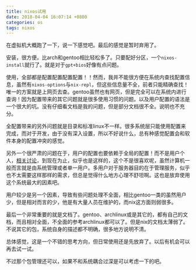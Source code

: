 ```yaml
---
title: nixos试用
date: 2018-04-04 16:07:14 +0800
categories: os
tags: nixos
---
```


在虚拟机大概跑了一下，说一下感觉吧。最后的感觉是暂时弃用了。

安装，很方便。比arch和gentoo相比轻松多了。只要配好分区，一个`nixos-install`就行了。就是对于`gpt+bios`好像有点问题。

使用，全部都是配置配置配置配置！！然而，我并不能很方便在系统内查找配置信息，虽然有`nixos-options`与`nix-repl`，但这些信息量不全，前者只能精确查找！唯一的方案就是上网页去查。gentoo虽然也有网页，但是完全可以在系统内进行查询！因为配置带来的其它问题就是很多使用习惯的问题。以及用户配置的语法是一个很大的坑。没有仔细看文档是我的问题，但是部分文档很不全。说明也不充分。

全配置带来的另外问题就是目录和标准linux不一样。很多系统层只能使用配置来完成，而对于开发，由于没有深入设置，所以不好说什么，总有种感觉配置会和软件本身的配置冲突的感觉。

另外一个很严肃的问题在于，用户的配置也要依赖于全局的配置！而不是用户个人，[相关讨论](https://www.reddit.com/r/NixOS/comments/6izuqh/etcnixosconfigurationnix_vs_confignixpkgsconfignix/)，到现在为止，似乎也是这样的，这个不是很喜欢呢，虽然计算机一般而言就是由系统管理或者单一用户。多用户对于服务器目的在于管理服务，似乎也不太需要这样那样的需求，但总是觉得什么地方心理不舒坦啊。这也是放弃使用这个系统最大的因素吧。

用户较少是另一个因素，导致有些问题处理不全面，相比gentoo一类的虽然用户少，但是相对而言的少，他是有大量人员在维护的，而nix这方面则弱很多。

最后一个非常重要的就是文档了。gentoo、archlinux或是其它的，都有自己的文档，而且相对全面，不全面的参考archlinux都可以了。但是nix的文档太薄弱了。不说其它的包，系统自身的描述都不明确，很多地方说明不清。

总体感觉，这是一个不错的思考方向，但日常使用还是先放弃了。以后有机会可以再去试一试。

不过那个包管理还可以，如果不和系统耦合过深是可以考虑一下的吧。



